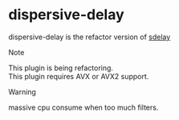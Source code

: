 # dispersive-delay

dispersive-delay is the refactor version of [sdelay](https://github.com/a5632645/sdelay)

> [!NOTE]  
> This plugin is being refactoring.  
> This plugin requires AVX or AVX2 support.  

> [!WARNING]  
> massive cpu consume when too much filters.  